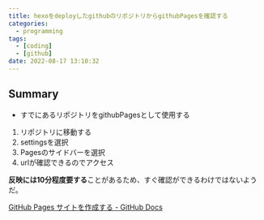 ```yaml
---
title: hexoをdeployしたgithubのリポジトリからgithubPagesを確認する
categories:
  - programming
tags:
  - [coding]
  - [github]
date: 2022-08-17 13:10:32
---
```



<!-- toc -->

## Summary

- すでにあるリポジトリをgithubPagesとして使用する

<!-- more -->

1. リポジトリに移動する
2. settingsを選択
3. Pagesのサイドバーを選択
4. urlが確認できるのでアクセス

**反映には10分程度要する**ことがあるため、すぐ確認ができるわけではないようだ。

[GitHub Pages サイトを作成する - GitHub Docs](https://docs.github.com/ja/pages/getting-started-with-github-pages/creating-a-github-pages-site)